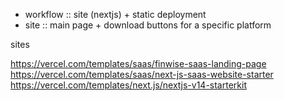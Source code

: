 - workflow :: site (nextjs) + static deployment
- site :: main page + download buttons for a specific platform

sites

https://vercel.com/templates/saas/finwise-saas-landing-page
https://vercel.com/templates/saas/next-js-saas-website-starter
https://vercel.com/templates/next.js/nextjs-v14-starterkit